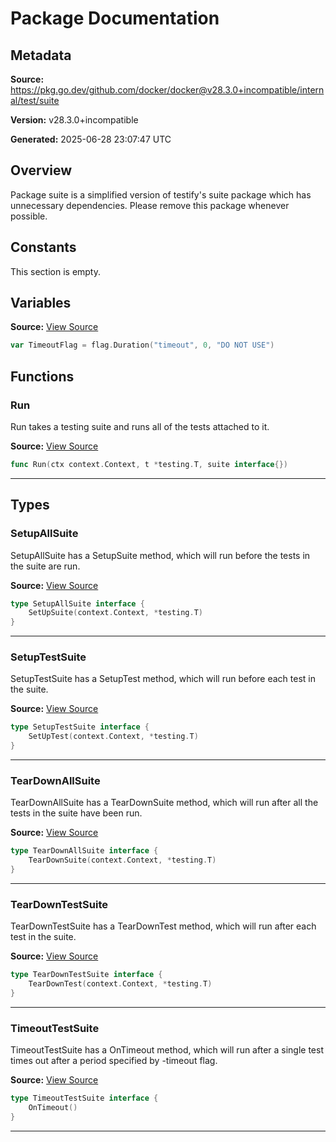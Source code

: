 # Package Documentation

## Metadata

**Source:** https://pkg.go.dev/github.com/docker/docker@v28.3.0+incompatible/internal/test/suite

**Version:** v28.3.0+incompatible

**Generated:** 2025-06-28 23:07:47 UTC

## Overview

Package suite is a simplified version of testify's suite package which has unnecessary dependencies.
Please remove this package whenever possible.


## Constants

This section is empty.

## Variables

**Source:** [View Source](https://github.com/docker/docker/blob/v28.3.0/internal/test/suite/suite.go#L17)

```go
var TimeoutFlag = flag.Duration("timeout", 0, "DO NOT USE")
```

## Functions

### Run

Run takes a testing suite and runs all of the tests attached to it.

**Source:** [View Source](https://github.com/docker/docker/blob/v28.3.0/internal/test/suite/suite.go#L22)  

```go
func Run(ctx context.Context, t *testing.T, suite interface{})
```

---

## Types

### SetupAllSuite

SetupAllSuite has a SetupSuite method, which will run before the
tests in the suite are run.

**Source:** [View Source](https://github.com/docker/docker/blob/v28.3.0/internal/test/suite/interfaces.go#L10)  

```go
type SetupAllSuite interface {
	SetUpSuite(context.Context, *testing.T)
}
```

---

### SetupTestSuite

SetupTestSuite has a SetupTest method, which will run before each
test in the suite.

**Source:** [View Source](https://github.com/docker/docker/blob/v28.3.0/internal/test/suite/interfaces.go#L16)  

```go
type SetupTestSuite interface {
	SetUpTest(context.Context, *testing.T)
}
```

---

### TearDownAllSuite

TearDownAllSuite has a TearDownSuite method, which will run after
all the tests in the suite have been run.

**Source:** [View Source](https://github.com/docker/docker/blob/v28.3.0/internal/test/suite/interfaces.go#L22)  

```go
type TearDownAllSuite interface {
	TearDownSuite(context.Context, *testing.T)
}
```

---

### TearDownTestSuite

TearDownTestSuite has a TearDownTest method, which will run after
each test in the suite.

**Source:** [View Source](https://github.com/docker/docker/blob/v28.3.0/internal/test/suite/interfaces.go#L28)  

```go
type TearDownTestSuite interface {
	TearDownTest(context.Context, *testing.T)
}
```

---

### TimeoutTestSuite

TimeoutTestSuite has a OnTimeout method, which will run after
a single test times out after a period specified by -timeout flag.

**Source:** [View Source](https://github.com/docker/docker/blob/v28.3.0/internal/test/suite/interfaces.go#L34)  

```go
type TimeoutTestSuite interface {
	OnTimeout()
}
```

---

